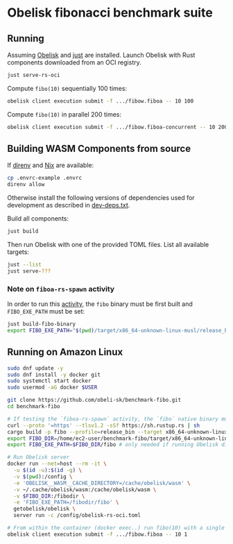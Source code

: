 # Obelisk fibonacci benchmark suite


## Running
Assuming [Obelisk](https://github.com/obeli-sk/obelisk) and [just](https://github.com/casey/just) are installed.
Launch Obelisk with Rust components downloaded from an OCI registry.
```sh
just serve-rs-oci
```

Compute `fibo(10)` sequentially 100 times:
```sh
obelisk client execution submit -f .../fibow.fiboa -- 10 100
```

Compute `fibo(10)` in parallel 200 times:
```sh
obelisk client execution submit -f .../fibow.fiboa-concurrent -- 10 200
```

## Building WASM Components from source
If [direnv](https://github.com/direnv/direnv) and [Nix](https://nixos.org/) are available:
```sh
cp .envrc-example .envrc
direnv allow
```
Otherwise install the following versions of dependencies used for development as described in [dev-deps.txt](./dev-deps.txt).

Build all components:
```sh
just build
```

Then run Obelisk with one of the provided TOML files. List all available targets:
```sh
just --list
just serve-???
```

### Note on `fiboa-rs-spawn` activity
In order to run this [activity](bin/native/), the `fibo` binary must be first built and `FIBO_EXE_PATH` must be set:
```sh
just build-fibo-binary
export FIBO_EXE_PATH="$(pwd)/target/x86_64-unknown-linux-musl/release_bin/fibo"
```


## Running on Amazon Linux
```sh
sudo dnf update -y
sudo dnf install -y docker git
sudo systemctl start docker
sudo usermod -aG docker $USER

git clone https://github.com/obeli-sk/benchmark-fibo.git
cd benchmark-fibo

# If testing the `fiboa-rs-spawn` activity, the `fibo` native binary must be built.
curl --proto '=https' --tlsv1.2 -sSf https://sh.rustup.rs | sh
cargo build -p fibo --profile=release_bin --target x86_64-unknown-linux-musl
export FIBO_DIR=/home/ec2-user/benchmark-fibo/target/x86_64-unknown-linux-musl/release_bin
export FIBO_EXE_PATH=$FIBO_DIR/fibo # only needed if running Obelisk directly without Docker

# Run Obelisk server
docker run --net=host --rm -it \
  -u $(id -u):$(id -g) \
  -v $(pwd):/config \
  -e 'OBELISK__WASM__CACHE_DIRECTORY=/cache/obelisk/wasm' \
  -v ~/.cache/obelisk/wasm:/cache/obelisk/wasm \
  -v $FIBO_DIR:/fibodir \
  -e 'FIBO_EXE_PATH=/fibodir/fibo' \
  getobelisk/obelisk \
  server run -c /config/obelisk-rs-oci.toml

# From within the container (docker exec..) run fibo(10) with a single iteration
obelisk client execution submit -f .../fibow.fiboa -- 10 1
```
